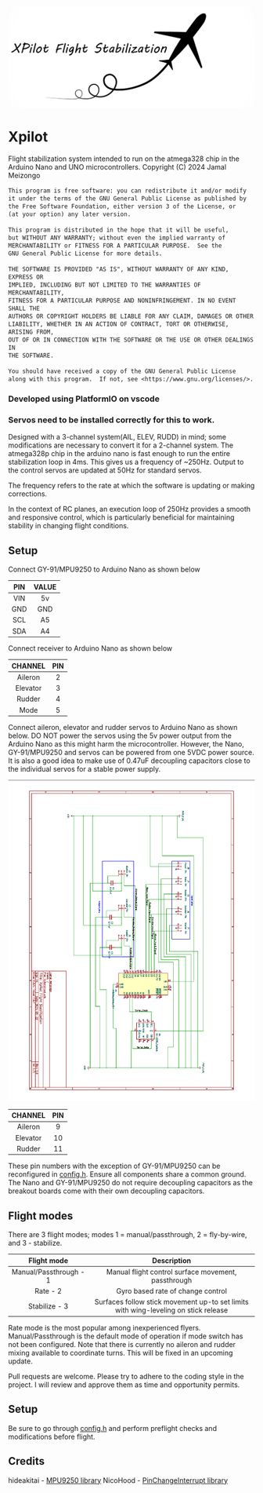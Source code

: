 ![XPilot Logo](assets/img/logo.jpg)

# Xpilot

Flight stabilization system intended to run on the atmega328 chip in the Arduino Nano and UNO microcontrollers.
Copyright (C) 2024 Jamal Meizongo

    This program is free software: you can redistribute it and/or modify
    it under the terms of the GNU General Public License as published by
    the Free Software Foundation, either version 3 of the License, or
    (at your option) any later version.

    This program is distributed in the hope that it will be useful,
    but WITHOUT ANY WARRANTY; without even the implied warranty of
    MERCHANTABILITY or FITNESS FOR A PARTICULAR PURPOSE.  See the
    GNU General Public License for more details.

    THE SOFTWARE IS PROVIDED "AS IS", WITHOUT WARRANTY OF ANY KIND, EXPRESS OR
    IMPLIED, INCLUDING BUT NOT LIMITED TO THE WARRANTIES OF MERCHANTABILITY,
    FITNESS FOR A PARTICULAR PURPOSE AND NONINFRINGEMENT. IN NO EVENT SHALL THE
    AUTHORS OR COPYRIGHT HOLDERS BE LIABLE FOR ANY CLAIM, DAMAGES OR OTHER
    LIABILITY, WHETHER IN AN ACTION OF CONTRACT, TORT OR OTHERWISE, ARISING FROM,
    OUT OF OR IN CONNECTION WITH THE SOFTWARE OR THE USE OR OTHER DEALINGS IN
    THE SOFTWARE.

    You should have received a copy of the GNU General Public License
    along with this program.  If not, see <https://www.gnu.org/licenses/>.

### Developed using PlatformIO on vscode

### Servos need to be installed correctly for this to work.

Designed with a 3-channel system(AIL, ELEV, RUDD) in mind; some modifications are necessary to convert it for a 2-channel system.
The atmega328p chip in the arduino nano is fast enough to run the entire stabilization loop in 4ms.
This gives us a frequency of ~250Hz. Output to the control servos are updated at 50Hz for standard servos.

The frequency refers to the rate at which the software is updating or making corrections.

In the context of RC planes, an execution loop of 250Hz provides a smooth and responsive control, which is particularly beneficial for maintaining stability in changing flight conditions.

## Setup

Connect GY-91/MPU9250 to Arduino Nano as shown below

| PIN | VALUE |
| :-: | :---: |
| VIN |  5v   |
| GND |  GND  |
| SCL |  A5   |
| SDA |  A4   |

Connect receiver to Arduino Nano as shown below

| CHANNEL  | PIN |
| :------: | :-: |
| Aileron  |  2  |
| Elevator |  3  |
|  Rudder  |  4  |
|   Mode   |  5  |

Connect aileron, elevator and rudder servos to Arduino Nano as shown below. DO NOT power the servos using the 5v power output from the Arduino Nano as this might harm the microcontroller.
However, the Nano, GY-91/MPU9250 and servos can be powered from one 5VDC power source. It is also a good idea to make use of 0.47uF decoupling capacitors close to the individual servos for a stable power supply.

![Schematics](assets/img/Schematics.png)

| CHANNEL  | PIN |
| :------: | :-: |
| Aileron  |  9  |
| Elevator | 10  |
|  Rudder  | 11  |

These pin numbers with the exception of GY-91/MPU9250 can be reconfigured in [config.h](lib/Xpilot/src/config.h).
Ensure all components share a common ground. The Nano and GY-91/MPU9250 do not require decoupling capacitors as the breakout boards come with their own decoupling capacitors.

## Flight modes

There are 3 flight modes; modes 1 = manual/passthrough, 2 = fly-by-wire, and 3 - stabilize.

|      Flight mode       |                                     Description                                     |
| :--------------------: | :---------------------------------------------------------------------------------: |
| Manual/Passthrough - 1 |                 Manual flight control surface movement, passthrough                 |
|        Rate - 2        |                          Gyro based rate of change control                          |
|     Stabilize - 3      | Surfaces follow stick movement up-to set limits with wing-leveling on stick release |

Rate mode is the most popular among inexperienced flyers. Manual/Passthrough is the default mode of operation if mode switch has not been configured.
Note that there is currently no aileron and rudder mixing available to coordinate turns. This will be fixed in an upcoming update.

Pull requests are welcome. Please try to adhere to the coding style in the project. I will review and approve them as time and opportunity permits.

## Setup

Be sure to go through [config.h](lib/Xpilot/src/config.h) and perform preflight checks and modifications before flight.

## Credits

hideakitai - [MPU9250 library](https://github.com/hideakitai/MPU9250)
NicoHood - [PinChangeInterrupt library](https://github.com/NicoHood/PinChangeInterrupt)
